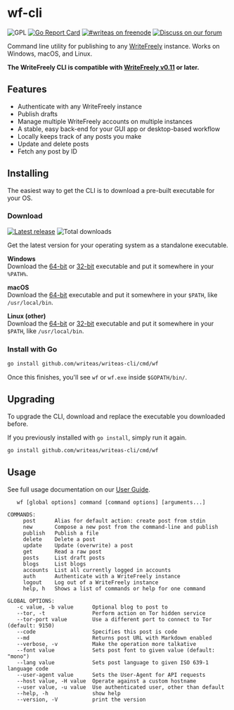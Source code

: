 wf-cli
======
![GPL](https://img.shields.io/github/license/writeas/writeas-cli.svg) [![Go Report Card](https://goreportcard.com/badge/github.com/writeas/writeas-cli)](https://goreportcard.com/report/github.com/writeas/writeas-cli) [![#writeas on freenode](https://img.shields.io/badge/freenode-%23writeas-blue.svg)](http://webchat.freenode.net/?channels=writeas) [![Discuss on our forum](https://img.shields.io/discourse/https/discuss.write.as/users.svg?label=forum)](https://discuss.write.as/c/development)

Command line utility for publishing to any [WriteFreely](https://writefreely.org) instance. Works on Windows, macOS, and Linux.

**The WriteFreely CLI is compatible with [WriteFreely v0.11](https://github.com/writeas/writefreely/releases/tag/v0.11.0) or later.**

## Features

* Authenticate with any WriteFreely instance
* Publish drafts
* Manage multiple WriteFreely accounts on multiple instances
* A stable, easy back-end for your GUI app or desktop-based workflow
* Locally keeps track of any posts you make
* Update and delete posts
* Fetch any post by ID

## Installing
The easiest way to get the CLI is to download a pre-built executable for your OS.

### Download
[![Latest release](https://img.shields.io/github/release/writeas/writeas-cli.svg)](https://github.com/writeas/writeas-cli/releases/latest) ![Total downloads](https://img.shields.io/github/downloads/writeas/writeas-cli/total.svg) 

Get the latest version for your operating system as a standalone executable.

**Windows**<br />
Download the [64-bit](https://github.com/writeas/writeas-cli/releases/download/v2.0.0/wf_1.0.0_windows_amd64.zip) or [32-bit](https://github.com/writeas/writeas-cli/releases/download/v2.0.0/wf_1.0.0_windows_386.zip) executable and put it somewhere in your `%PATH%`.

**macOS**<br />
Download the [64-bit](https://github.com/writeas/writeas-cli/releases/download/v2.0.0/wf_1.0.0_darwin_amd64.zip) executable and put it somewhere in your `$PATH`, like `/usr/local/bin`.

**Linux (other)**<br />
Download the [64-bit](https://github.com/writeas/writeas-cli/releases/download/v2.0.0/wf_1.0.0_linux_amd64.tar.gz) or [32-bit](https://github.com/writeas/writeas-cli/releases/download/v2.0.0/wf_1.0.0_linux_386.tar.gz) executable and put it somewhere in your `$PATH`, like `/usr/local/bin`.

### Install with Go
```bash
go install github.com/writeas/writeas-cli/cmd/wf
```

Once this finishes, you'll see `wf` or `wf.exe` inside `$GOPATH/bin/`.

## Upgrading

To upgrade the CLI, download and replace the executable you downloaded before.

If you previously installed with `go install`, simply run it again.

```bash
go install github.com/writeas/writeas-cli/cmd/wf
```

## Usage

See full usage documentation on our [User Guide](https://github.com/writeas/writeas-cli/blob/master/cmd/wf/GUIDE.md).

```
   wf [global options] command [command options] [arguments...]

COMMANDS:
     post      Alias for default action: create post from stdin
     new       Compose a new post from the command-line and publish
     publish   Publish a file
     delete    Delete a post
     update    Update (overwrite) a post
     get       Read a raw post
     posts     List draft posts
     blogs     List blogs
     accounts  List all currently logged in accounts
     auth      Authenticate with a WriteFreely instance
     logout    Log out of a WriteFreely instance
     help, h   Shows a list of commands or help for one command

GLOBAL OPTIONS:
   -c value, -b value      Optional blog to post to
   --tor, -t               Perform action on Tor hidden service
   --tor-port value        Use a different port to connect to Tor (default: 9150)
   --code                  Specifies this post is code
   --md                    Returns post URL with Markdown enabled
   --verbose, -v           Make the operation more talkative
   --font value            Sets post font to given value (default: "mono")
   --lang value            Sets post language to given ISO 639-1 language code
   --user-agent value      Sets the User-Agent for API requests
   --host value, -H value  Operate against a custom hostname
   --user value, -u value  Use authenticated user, other than default
   --help, -h              show help
   --version, -V           print the version
```
